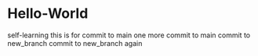 # Hello-World
self-learning
this is for commit to main
one more commit to main
commit to new_branch
commit to new_branch again
